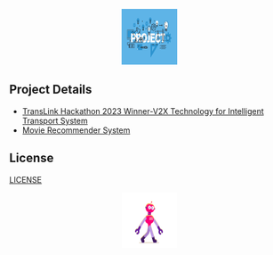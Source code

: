 <p align="center">
  <img width="100" height="100" src="/img/project.jpeg">
</p>

## Project Details

- [TransLink Hackathon 2023 Winner-V2X Technology for Intelligent Transport System](TransLink/TransLink_Intelligent_Transport_System/Team10_ThinkTECH2023_Final.pdf)
- [Movie Recommender System](MovieRecommender)

## License

[LICENSE](LICENSE)

<p align="center">
  <img width="100" height="100" src="/img/ai.gif">
</p>
